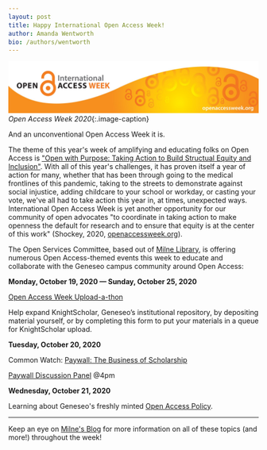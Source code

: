```yaml
---
layout: post
title: Happy International Open Access Week!
author: Amanda Wentworth
bio: /authors/wentworth
---
```

![Open Access Week logo](/images/oaweek.jpg)
*Open Access Week 2020*{:.image-caption}

And an unconventional Open Access Week it is. 

The theme of this year's week of amplifying and educating folks on Open Access is ["Open with Purpose: Taking Action to Build Structual Equity and Inclusion"](http://www.openaccessweek.org/profiles/blogs/2020-theme-announcement-english).
With all of this year's challenges, it has proven itself a year of action for many, whether that has been through going to the medical frontlines of this pandemic, taking to the streets
to demonstrate against social injustice, adding childcare to your school or workday, or casting your vote, we've all had to take action this year in, at times, unexpected ways.
International Open Access Week is yet another opportunity for our community of open advocates "to coordinate in taking action to make openness the default for research and to ensure that equity is at the center of this work" (Shockey, 2020, [openaccessweek.org](openaccessweek.org/profiles/blogs/2020-theme-announcement-english)).

The Open Services Committee, based out of [Milne Library](https://www.geneseo.edu/library), is offering numerous Open Access-themed events this week to educate and collaborate with 
the Geneseo campus community around Open Access:

**Monday, October 19, 2020 — Sunday, October 25, 2020**

[Open Access Week Upload-a-thon](https://news.milne-library.org/open-access-week-iis-october-19-25-contribute-to-oa-and-submit-your-work-to-geneseo-knightscholar/)

Help expand KnightScholar, Geneseo’s institutional repository, by depositing material yourself, or by completing this form to put your materials in a queue for KnightScholar upload.

**Tuesday, October 20, 2020**

Common Watch: [Paywall: The Business of Scholarship](https://paywallthemovie.com/)

[Paywall Discussion Panel](https://forms.gle/Zy6yBbWHRfoqmu2UA) @4pm

**Wednesday, October 21, 2020**

Learning about Geneseo's freshly minted [Open Access Policy](https://www.geneseo.edu/cdl/open-access). 

---

Keep an eye on [Milne's Blog](https://news.milne-library.org/) for more information on all of these topics (and more!) throughout the week! 


